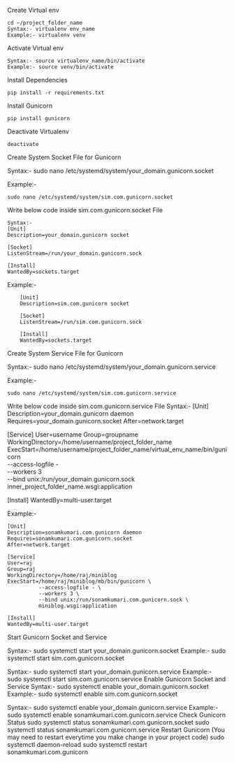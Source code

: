
Create Virtual env

    cd ~/project_folder_name
    Syntax:- virtualenv env_name
    Example:- virtualenv venv
  
Activate Virtual env

    Syntax:- source virtualenv_name/bin/activate
    Example:- source venv/bin/activate

Install Dependencies

    pip install -r requirements.txt
  
Install Gunicorn

    pip install gunicorn
  
Deactivate Virtualenv

    deactivate


Create System Socket File for Gunicorn

Syntax:- sudo nano /etc/systemd/system/your_domain.gunicorn.socket

Example:- 

    sudo nano /etc/systemd/system/sim.com.gunicorn.socket
    

Write below code inside sim.com.gunicorn.socket File

    Syntax:- 
    [Unit]
    Description=your_domain.gunicorn socket
    
    [Socket]
    ListenStream=/run/your_domain.gunicorn.sock
    
    [Install]
    WantedBy=sockets.target

Example:- 

        [Unit]
        Description=sim.com.gunicorn socket
        
        [Socket]
        ListenStream=/run/sim.com.gunicorn.sock
        
        [Install]
        WantedBy=sockets.target

Create System Service File for Gunicorn

Syntax:- sudo nano /etc/systemd/system/your_domain.gunicorn.service

Example:- 

    sudo nano /etc/systemd/system/sim.com.gunicorn.service

Write below code inside sim.com.gunicorn.service File
Syntax:-
[Unit]
Description=your_domain.gunicorn daemon
Requires=your_domain.gunicorn.socket
After=network.target

[Service]
User=username
Group=groupname
WorkingDirectory=/home/username/project_folder_name
ExecStart=/home/username/project_folder_name/virtual_env_name/bin/gunicorn \
          --access-logfile - \
          --workers 3 \
          --bind unix:/run/your_domain.gunicorn.sock \
          inner_project_folder_name.wsgi:application

[Install]
WantedBy=multi-user.target

Example:-

    [Unit]
    Description=sonamkumari.com.gunicorn daemon
    Requires=sonamkumari.com.gunicorn.socket
    After=network.target
    
    [Service]
    User=raj
    Group=raj
    WorkingDirectory=/home/raj/miniblog
    ExecStart=/home/raj/miniblog/mb/bin/gunicorn \
              --access-logfile - \
              --workers 3 \
              --bind unix:/run/sonamkumari.com.gunicorn.sock \
              miniblog.wsgi:application
    
    [Install]
    WantedBy=multi-user.target

Start Gunicorn Socket and Service

Syntax:- sudo systemctl start your_domain.gunicorn.socket
Example:- sudo systemctl start sim.com.gunicorn.socket

Syntax:- sudo systemctl start your_domain.gunicorn.service
Example:- sudo systemctl start sim.com.gunicorn.service
Enable Gunicorn Socket and Service
Syntax:- sudo systemctl enable your_domain.gunicorn.socket
Example:- sudo systemctl enable sim.com.gunicorn.socket

Syntax:- sudo systemctl enable your_domain.gunicorn.service
Example:- sudo systemctl enable sonamkumari.com.gunicorn.service
Check Gunicorn Status
sudo systemctl status sonamkumari.com.gunicorn.socket
sudo systemctl status sonamkumari.com.gunicorn.service
Restart Gunicorn (You may need to restart everytime you make change in your project code)
sudo systemctl daemon-reload
sudo systemctl restart sonamkumari.com.gunicorn
